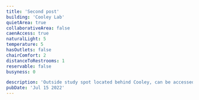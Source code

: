 ```yaml
---
title: 'Second post'
building: 'Cooley Lab'
quietArea: true
collaborativeArea: false
caenAccess: true
naturalLight: 5
temperature: 5
hasOutlets: false
chairComfort: 2
distanceToRestrooms: 1
reservable: false
busyness: 0

description: 'Outside study spot located behind Cooley, can be accessed through he basement doors of the building, benches located all around the fountain (some in shade and some in sun).'
pubDate: 'Jul 15 2022'
---
```




